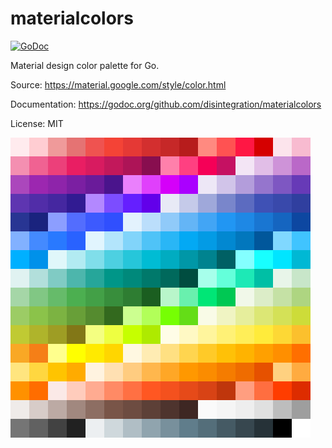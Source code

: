 # materialcolors 
[![GoDoc](https://godoc.org/github.com/disintegration/materialcolors?status.svg)](https://godoc.org/github.com/disintegration/materialcolors)

Material design color palette for Go.

Source: https://material.google.com/style/color.html

Documentation: https://godoc.org/github.com/disintegration/materialcolors

License: MIT

![palette](colors.png)
